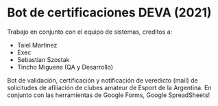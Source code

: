# Bot de certificaciones DEVA (2021)

Trabajo en conjunto con el equipo de sistemas, creditos a:
- Taiel Martinez
- Exec
- Sebastian Szostak
- Tincho Miguens (QA y Desarrollo)

Bot de validación, certificación y notificación de veredicto (mail) de solicitudes de afiliación de clubes amateur de Esport de la Argentina. En conjunto con las herramientas de Google Forms, Google SpreadSheets!

